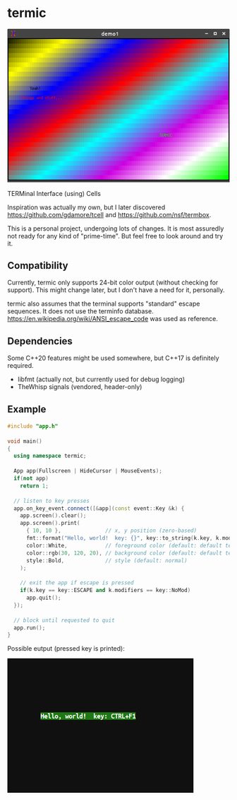 # termic

![Output of demo1](screenshots/demo1.png?raw=true "Output of demo1")

TERMinal Interface (using) Cells

Inspiration was actually my own, but I later discovered https://github.com/gdamore/tcell and https://github.com/nsf/termbox.

This is a personal project, undergoing lots of changes. It is most
assuredly not ready for any kind of "prime-time".  But feel free to
look around and try it.


## Compatibility

Currently, termic only supports 24-bit color output (without checking
for support).  This might change later, but I don't have a need for
it, personally.

termic also assumes that the terminal supports "standard" escape
sequences. It does not use the terminfo
database. https://en.wikipedia.org/wiki/ANSI_escape_code was used as
reference.


## Dependencies

Some C++20 features might be used somewhere, but C++17 is definitely required.

* libfmt  (actually not, but currently used for debug logging)
* TheWhisp signals  (vendored, header-only)


## Example

```c++
#include "app.h"

void main()
{
  using namespace termic;

  App app(Fullscreen | HideCursor | MouseEvents);
  if(not app)
    return 1;

  // listen to key presses
  app.on_key_event.connect([&app](const event::Key &k) {
    app.screen().clear();
    app.screen().print(
      { 10, 10 },              // x, y position (zero-based)
      fmt::format("Hello, world!  key: {}", key::to_string(k.key, k.modifiers)),
      color::White,            // foreground color (default: default terminal text color)
      color::rgb(30, 120, 20), // background color (default: default terminal color)
      style::Bold,             // style (default: normal)
	);

    // exit the app if escape is pressed
    if(k.key == key::ESCAPE and k.modifiers == key::NoMod)
      app.quit();
  });

  // block until requested to quit
  app.run();
}
```

Possible eutput (pressed key is printed):

![example](screenshots/example-output.png?raw=true "example")
